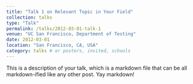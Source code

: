 ```yaml
---
title: "Talk 1 on Relevant Topic in Your Field"
collection: talks
type: "Talk"
permalink: /talks/2012-03-01-talk-1
venue: "UC San Francisco, Department of Testing"
date: 2012-03-01
location: "San Francisco, CA, USA"
category: talks # or posters, invited, schools
---
```


This is a description of your talk, which is a markdown file that can be all markdown-ified like any other post. Yay markdown!
